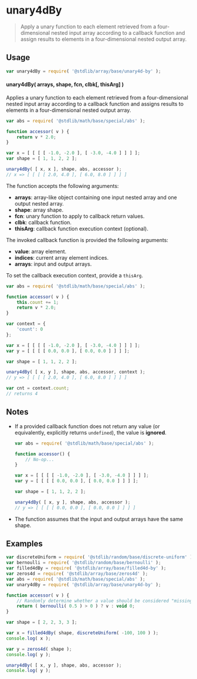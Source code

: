 <!--

@license Apache-2.0

Copyright (c) 2024 The Stdlib Authors.

Licensed under the Apache License, Version 2.0 (the "License");
you may not use this file except in compliance with the License.
You may obtain a copy of the License at

   http://www.apache.org/licenses/LICENSE-2.0

Unless required by applicable law or agreed to in writing, software
distributed under the License is distributed on an "AS IS" BASIS,
WITHOUT WARRANTIES OR CONDITIONS OF ANY KIND, either express or implied.
See the License for the specific language governing permissions and
limitations under the License.

-->

# unary4dBy

> Apply a unary function to each element retrieved from a four-dimensional nested input array according to a callback function and assign results to elements in a four-dimensional nested output array.

<section class="intro">

</section>

<!-- /.intro -->

<section class="usage">

## Usage

```javascript
var unary4dBy = require( '@stdlib/array/base/unary4d-by' );
```

#### unary4dBy( arrays, shape, fcn, clbk\[, thisArg] )

Applies a unary function to each element retrieved from a four-dimensional nested input array according to a callback function and assigns results to elements in a four-dimensional nested output array.

```javascript
var abs = require( '@stdlib/math/base/special/abs' );

function accessor( v ) {
    return v * 2.0;
}

var x = [ [ [ [ -1.0, -2.0 ], [ -3.0, -4.0 ] ] ] ];
var shape = [ 1, 1, 2, 2 ];

unary4dBy( [ x, x ], shape, abs, accessor );
// x => [ [ [ [ 2.0, 4.0 ], [ 6.0, 8.0 ] ] ] ]
```

The function accepts the following arguments:

-   **arrays**: array-like object containing one input nested array and one output nested array.
-   **shape**: array shape.
-   **fcn**: unary function to apply to callback return values.
-   **clbk**: callback function.
-   **thisArg**: callback function execution context (optional).

The invoked callback function is provided the following arguments:

-   **value**: array element.
-   **indices**: current array element indices.
-   **arrays**: input and output arrays.

To set the callback execution context, provide a `thisArg`.

<!-- eslint-disable no-invalid-this -->

```javascript
var abs = require( '@stdlib/math/base/special/abs' );

function accessor( v ) {
    this.count += 1;
    return v * 2.0;
}

var context = {
    'count': 0
};

var x = [ [ [ [ -1.0, -2.0 ], [ -3.0, -4.0 ] ] ] ];
var y = [ [ [ [ 0.0, 0.0 ], [ 0.0, 0.0 ] ] ] ];

var shape = [ 1, 1, 2, 2 ];

unary4dBy( [ x, y ], shape, abs, accessor, context );
// y => [ [ [ [ 2.0, 4.0 ], [ 6.0, 8.0 ] ] ] ]

var cnt = context.count;
// returns 4
```

</section>

<!-- /.usage -->

<section class="notes">

## Notes

-   If a provided callback function does not return any value (or equivalently, explicitly returns `undefined`), the value is **ignored**.

    ```javascript
    var abs = require( '@stdlib/math/base/special/abs' );
    
    function accessor() {
        // No-op...
    }
    
    var x = [ [ [ [ -1.0, -2.0 ], [ -3.0, -4.0 ] ] ] ];
    var y = [ [ [ [ 0.0, 0.0 ], [ 0.0, 0.0 ] ] ] ];
    
    var shape = [ 1, 1, 2, 2 ];
    
    unary4dBy( [ x, y ], shape, abs, accessor );
    // y => [ [ [ [ 0.0, 0.0 ], [ 0.0, 0.0 ] ] ] ]
    ```

-   The function assumes that the input and output arrays have the same shape.

</section>

<!-- /.notes -->

<section class="examples">

## Examples

<!-- eslint no-undef: "error" -->

```javascript
var discreteUniform = require( '@stdlib/random/base/discrete-uniform' ).factory;
var bernoulli = require( '@stdlib/random/base/bernoulli' );
var filled4dBy = require( '@stdlib/array/base/filled4d-by' );
var zeros4d = require( '@stdlib/array/base/zeros4d' );
var abs = require( '@stdlib/math/base/special/abs' );
var unary4dBy = require( '@stdlib/array/base/unary4d-by' );

function accessor( v ) {
    // Randomly determine whether a value should be considered "missing":
    return ( bernoulli( 0.5 ) > 0 ) ? v : void 0;
}

var shape = [ 2, 2, 3, 3 ];

var x = filled4dBy( shape, discreteUniform( -100, 100 ) );
console.log( x );

var y = zeros4d( shape );
console.log( y );

unary4dBy( [ x, y ], shape, abs, accessor );
console.log( y );
```

</section>

<!-- /.examples -->

<!-- Section for related `stdlib` packages. Do not manually edit this section, as it is automatically populated. -->

<section class="related">

</section>

<!-- /.related -->

<!-- Section for all links. Make sure to keep an empty line after the `section` element and another before the `/section` close. -->

<section class="links">

</section>

<!-- /.links -->
